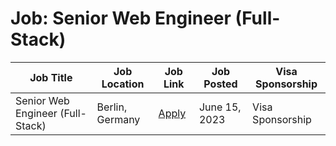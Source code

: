 # Job: Senior Web Engineer (Full-Stack)

| Job Title | Job Location | Job Link | Job Posted | Visa Sponsorship |
| --- | --- | --- | --- | --- |
| Senior Web Engineer (Full-Stack) | Berlin, Germany | [Apply](https://boards.eu.greenhouse.io/blinkist/jobs/4106954101) | June 15, 2023 | Visa Sponsorship |
